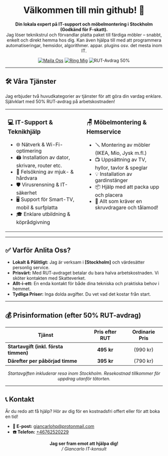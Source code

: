 <h1 align="center">Välkommen till min github! 👋</h1>
<p align="center">
  <strong>Din lokala expert på IT-support och möbelmontering i Stockholm (Godkänd för F-skatt).</strong><br />
  Jag löser teknikstrul och förvandlar platta paket till färdiga möbler – snabbt, enkelt och direkt hemma hos dig. Kan även hjälpa till med att programmera automatiseringar, hemsidor, algorithmer. appar. plugins osv. det mesta inom IT.
</p>

<p align="center">
  <a href="mailto:giancarlohp@protonmail.com"><img src="https://img.shields.io/badge/Maila%20Oss-%23D14836?style=for-the-badge&logo=gmail&logoColor=white" alt="Maila Oss"></a>
  <a href="tel:[+46762520229]"><img src="https://img.shields.io/badge/Ring%20Mig-%2334A853?style=for-the-badge&logo=samsung-messages&logoColor=white" alt="Ring Mig"></a>
  <img src="https://img.shields.io/badge/RUT--Avdrag-50%25-blue?style=for-the-badge&logo=data:image/svg+xml;base64,PHN2ZyB4bWxucz0iaHR0cDovL3d3dy53My5vcmcvMjAwMC9zdmciIHZpZXdCb3g9IjAgMCAyNCAyNCIgZmlsbD0iI2ZmZmZmZiI+PHBhdGggZD0iTTE5IDE5SDVWNWg3VjNINVwyYy0xLjEgMC0yIC45LTIgMnYxNGMwIDEuMS45IDIgMiAyaDE0YzEuMSAwIDItLjkgMi0ydi03aC0ydjR6bS03LjUgOVYzbDIuNSAyLjUgMS40MS0xLjQxTDExIDBsLTQuOTEgNC45MSAxLjQxIDEuNDFMMTAgM3YxNS41eiIvPjwvc3ZnPg==" alt="RUT-Avdrag 50%">
</p>

---

## 🛠️ Våra Tjänster

Jag erbjuder två huvudkategorier av tjänster för att göra din vardag enklare. Självklart med 50% RUT-avdrag på arbetskostnaden!

<table>
  <tr>
    <td width="50%" valign="top">
      <h3>💻 IT-Support & Teknikhjälp</h3>
      <ul>
        <li>🌐 Nätverk & Wi-Fi-optimering</li>
        <li>🖨️ Installation av dator, skrivare, router etc.</li>
        <li>🐛 Felsökning av mjuk- & hårdvara</li>
        <li>🛡️ Virusrensning & IT-säkerhet</li>
        <li>🖥️ Support för Smart-TV, mobil & surfplatta</li>
        <li>🎓 Enklare utbildning & köprådgivning</li>
      </ul>
    </td>
    <td width="50%" valign="top">
      <h3>🪑 Möbelmontering & Hemservice</h3>
      <ul>
        <li>🪛 Montering av möbler (IKEA, Mio, Jysk m.fl.)</li>
        <li>📺 Uppsättning av TV, hyllor, tavlor & speglar</li>
        <li>💡 Installation av gardinstänger</li>
        <li>📦 Hjälp med att packa upp och placera</li>
        <li>🔩 Allt som kräver en skruvdragare och tålamod!</li>
      </ul>
    </td>
  </tr>
</table>

---

## ✅ Varför Anlita Oss?

* **Lokalt & Pålitligt:** Jag är verksam i **[Stockholm]** och värdesätter personlig service.
* **Prisvärt:** Med RUT-avdraget betalar du bara halva arbetskostnaden. Vi sköter kontakten med Skatteverket.
* **Allt-i-ett:** En enda kontakt för både dina tekniska och praktiska behov i hemmet.
* **Tydliga Priser:** Inga dolda avgifter. Du vet vad det kostar från start.

---

## 💰 Prisinformation (efter 50% RUT-avdrag)

| Tjänst                               | Pris efter RUT | Ordinarie Pris |
| ------------------------------------ | :------------: | :------------: |
| **Startavgift (inkl. första timmen)** |  **495 kr** |    (990 kr)    |
| **Därefter per påbörjad timme** |  **395 kr** |    (790 kr)    |

<p align="center">
  <i>Startavgiften inkluderar resa inom Stockholm. Resekostnad tillkommer för uppdrag utanför tätorten.</i>
</p>


---

## 📞 Kontakt

Är du redo att få hjälp? Hör av dig för en kostnadsfri offert eller för att boka en tid!

* **📧 E-post:** [giancarlohp@protonmail.com](mailto:giancarlohp@protonmail.com])
* **☎️ Telefon:** [+46762520229](tel:+46762520229)

<p align="center">
  <strong>Jag ser fram emot att hjälpa dig!</strong><br>
  <em>/ Giancarlo IT-konsult</em>
</p>
